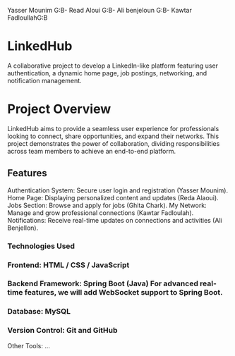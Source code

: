Yasser Mounim G:B- Read Aloui G:B- Ali benjeloun G:B- Kawtar FadloullahG:B
# LinkedHub

A collaborative project to develop a LinkedIn-like platform featuring user authentication, a dynamic home page, job postings, networking, and notification management.

# Project Overview

LinkedHub aims to provide a seamless user experience for professionals looking to connect, share opportunities, and expand their networks. This project demonstrates the power of collaboration, dividing responsibilities across team members to achieve an end-to-end platform.

## Features

Authentication System: Secure user login and registration (Yasser Mounim).
Home Page: Displaying personalized content and updates (Reda Alaoui).
Jobs Section: Browse and apply for jobs (Ghita Chark).
My Network: Manage and grow professional connections (Kawtar Fadloulah).
Notifications: Receive real-time updates on connections and activities (Ali Benjellon).

### Technologies Used

### Frontend: HTML / CSS / JavaScript

### Backend Framework: Spring Boot (Java) For advanced real-time features, we will add WebSocket support to Spring Boot.

### Database: MySQL

### Version Control: Git and GitHub

Other Tools: ...  
